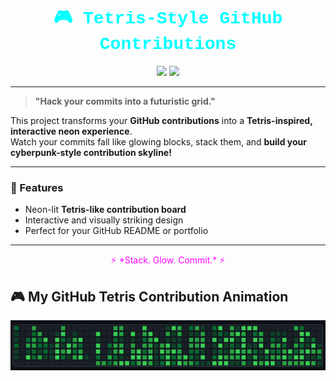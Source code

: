 <h1 align="center" style="color:#0ff; font-family: 'Courier New', monospace;">
🎮 Tetris-Style GitHub Contributions
</h1>

<p align="center">
  <img src="https://img.shields.io/badge/Mode-Cyberpunk-%23ff00ff?style=for-the-badge&logo=github&logoColor=white" />
  <img src="https://img.shields.io/badge/Commits-Falling%20Blocks-%2300ffff?style=for-the-badge" />
</p>

---

> **"Hack your commits into a futuristic grid."**

This project transforms your **GitHub contributions** into a **Tetris-inspired, interactive neon experience**.  
Watch your commits fall like glowing blocks, stack them, and **build your cyberpunk-style contribution skyline!**

---

### 🚀 Features
- Neon-lit **Tetris-like contribution board**
- Interactive and visually striking design
- Perfect for your GitHub README or portfolio

---

<p align="center" style="font-size:14px;color:#ff00ff;">
⚡ *Stack. Glow. Commit.* ⚡
</p>

## 🎮 My GitHub Tetris Contribution Animation

![Tetris Contributions](assets/tetrisGithub.gif)